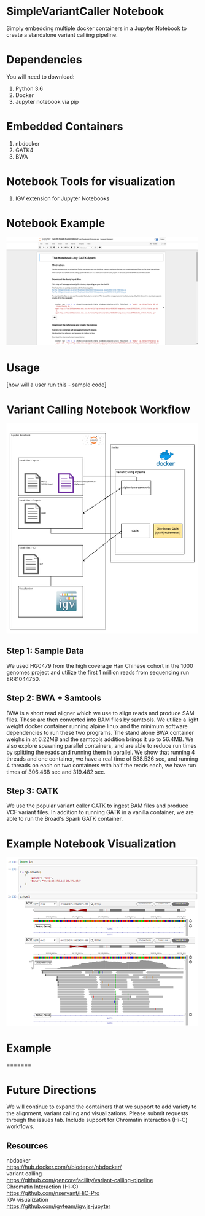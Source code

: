 # SimpleVariantCaller Notebook
Simply embedding multiple docker containers in a Jupyter Notebook to create a standalone variant calliing pipeline.
# Dependencies
You will need to download: <br>
1. Python 3.6
2. Docker
3. Jupyter notebook via pip
# Embedded Containers
1. nbdocker
2. GATK4
3. BWA
# Notebook Tools for visualization
1. IGV extension for Jupyter Notebooks

# Notebook Example
<img src="https://github.com/NCBI-Hackathons/EmbeddeDocker/blob/master/figures/notebook.png" title="drawing" width="500"/> 

# Usage
[how will a user run this - sample code]

# Variant Calling Notebook Workflow 
<img src="https://github.com/NCBI-Hackathons/EmbeddeDocker/blob/master/figures/Fig1.PNG" title="drawing" width="500"/>

## Step 1: Sample Data
We used HG0479 from the high coverage Han Chinese cohort in the 1000 genomes project and utilize the first 1 million reads from sequencing run ERR1044750. 

## Step 2: BWA + Samtools
BWA is a short read aligner which we use to align reads and produce SAM files. These are then converted into BAM files by samtools. We utilize a light weight docker container running alpine linux and the minimum software dependencies to run these two programs. The stand alone BWA container weighs in at 6.22MB and the samtools addition brings it up to 56.4MB. We also explore spawning parallel containers, and are able to reduce run times by splitting the reads and running them in parallel. We show that running 4 threads and one container, we have a real time of 538.536 sec, and running 4 threads on each on two containers with half the reads each, we have run times of 306.468 sec and 319.482 sec. 

## Step 3: GATK
We use the popular variant caller GATK to ingest BAM files and produce VCF variant files. In addition to running GATK in a vanilla container, we are able to run the Broad's Spark GATK container. 

# Example Notebook Visualization
<img src="https://github.com/NCBI-Hackathons/EmbeddeDocker/blob/master/figures/Fig2.PNG" title="drawing" width="500"/>


# Example


=======
# Future Directions
We will continue to expand the containers that we support to add variety to the alignment, variant calling and visualizations. Please submit requests through the issues tab. Include support for Chromatin interaction (Hi-C) workflows. 

## Resources
nbdocker <br>
https://hub.docker.com/r/biodepot/nbdocker/ <br>
variant calling <br>
https://github.com/gencorefacility/variant-calling-pipeline <br>
Chromatin Interaction (Hi-C) <br>
https://github.com/nservant/HiC-Pro <br>
IGV visualization <br>
https://github.com/igvteam/igv.js-jupyter

